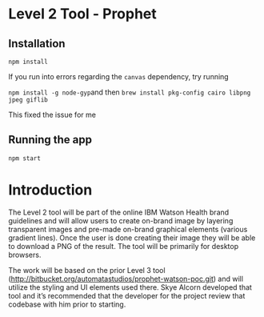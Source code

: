 # Level 2 Tool - Prophet

## Installation

`npm install`

If you run into errors regarding the `canvas` dependency, try running

`npm install -g node-gyp`and then
`brew install pkg-config cairo libpng jpeg giflib`

This fixed the issue for me

## Running the app

`npm start`

# Introduction

The Level 2 tool will be part of the online IBM Watson Health brand guidelines and will allow users to create on-brand image by layering transparent images and pre-made on-brand graphical elements (various gradient lines). Once the user is done creating their image they will be able to download a PNG of the result. The tool will be primarily for desktop browsers.

The work will be based on the prior Level 3 tool (http://bitbucket.org/automatastudios/prophet-watson-poc.git) and will utilize the styling and UI elements used there. Skye Alcorn developed that tool and it’s recommended that the developer for the project review that codebase with him prior to starting.
